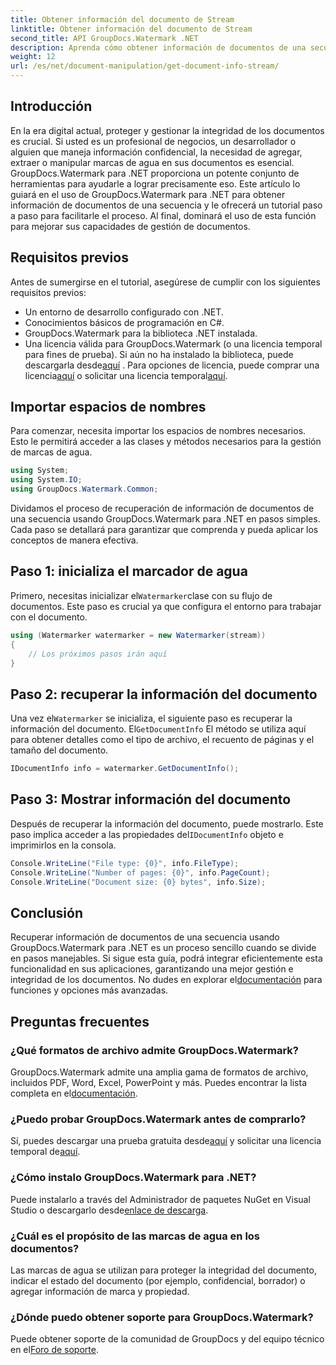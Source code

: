 ```yaml
---
title: Obtener información del documento de Stream
linktitle: Obtener información del documento de Stream
second_title: API GroupDocs.Watermark .NET
description: Aprenda cómo obtener información de documentos de una secuencia usando GroupDocs.Watermark para .NET con esta guía paso a paso. Sus capacidades de gestión de documentos sin esfuerzo.
weight: 12
url: /es/net/document-manipulation/get-document-info-stream/
---
```

## Introducción
En la era digital actual, proteger y gestionar la integridad de los documentos es crucial. Si usted es un profesional de negocios, un desarrollador o alguien que maneja información confidencial, la necesidad de agregar, extraer o manipular marcas de agua en sus documentos es esencial. GroupDocs.Watermark para .NET proporciona un potente conjunto de herramientas para ayudarle a lograr precisamente eso. Este artículo lo guiará en el uso de GroupDocs.Watermark para .NET para obtener información de documentos de una secuencia y le ofrecerá un tutorial paso a paso para facilitarle el proceso. Al final, dominará el uso de esta función para mejorar sus capacidades de gestión de documentos.
## Requisitos previos
Antes de sumergirse en el tutorial, asegúrese de cumplir con los siguientes requisitos previos:
- Un entorno de desarrollo configurado con .NET.
- Conocimientos básicos de programación en C#.
- GroupDocs.Watermark para la biblioteca .NET instalada.
- Una licencia válida para GroupDocs.Watermark (o una licencia temporal para fines de prueba).
 Si aún no ha instalado la biblioteca, puede descargarla desde[aquí](https://releases.groupdocs.com/Watermark/net/) . Para opciones de licencia, puede comprar una licencia[aquí](https://purchase.groupdocs.com/buy) o solicitar una licencia temporal[aquí](https://purchase.groupdocs.com/temporary-license/).
## Importar espacios de nombres
Para comenzar, necesita importar los espacios de nombres necesarios. Esto le permitirá acceder a las clases y métodos necesarios para la gestión de marcas de agua.
```csharp
using System;
using System.IO;
using GroupDocs.Watermark.Common;
```
Dividamos el proceso de recuperación de información de documentos de una secuencia usando GroupDocs.Watermark para .NET en pasos simples. Cada paso se detallará para garantizar que comprenda y pueda aplicar los conceptos de manera efectiva.
## Paso 1: inicializa el marcador de agua
 Primero, necesitas inicializar el`Watermarker`clase con su flujo de documentos. Este paso es crucial ya que configura el entorno para trabajar con el documento.
```csharp
using (Watermarker watermarker = new Watermarker(stream))
{
    // Los próximos pasos irán aquí
}
```
## Paso 2: recuperar la información del documento
 Una vez el`Watermarker` se inicializa, el siguiente paso es recuperar la información del documento. El`GetDocumentInfo` El método se utiliza aquí para obtener detalles como el tipo de archivo, el recuento de páginas y el tamaño del documento.
```csharp
IDocumentInfo info = watermarker.GetDocumentInfo();
```
## Paso 3: Mostrar información del documento
 Después de recuperar la información del documento, puede mostrarlo. Este paso implica acceder a las propiedades del`IDocumentInfo` objeto e imprimirlos en la consola.
```csharp
Console.WriteLine("File type: {0}", info.FileType);
Console.WriteLine("Number of pages: {0}", info.PageCount);
Console.WriteLine("Document size: {0} bytes", info.Size);
```

## Conclusión
 Recuperar información de documentos de una secuencia usando GroupDocs.Watermark para .NET es un proceso sencillo cuando se divide en pasos manejables. Si sigue esta guía, podrá integrar eficientemente esta funcionalidad en sus aplicaciones, garantizando una mejor gestión e integridad de los documentos. No dudes en explorar el[documentación](https://tutorials.groupdocs.com/Watermark/net/) para funciones y opciones más avanzadas.
## Preguntas frecuentes
### ¿Qué formatos de archivo admite GroupDocs.Watermark?
 GroupDocs.Watermark admite una amplia gama de formatos de archivo, incluidos PDF, Word, Excel, PowerPoint y más. Puedes encontrar la lista completa en el[documentación](https://tutorials.groupdocs.com/Watermark/net/).
### ¿Puedo probar GroupDocs.Watermark antes de comprarlo?
 Sí, puedes descargar una prueba gratuita desde[aquí](https://releases.groupdocs.com/) y solicitar una licencia temporal de[aquí](https://purchase.groupdocs.com/temporary-license/).
### ¿Cómo instalo GroupDocs.Watermark para .NET?
 Puede instalarlo a través del Administrador de paquetes NuGet en Visual Studio o descargarlo desde[enlace de descarga](https://releases.groupdocs.com/Watermark/net/).
### ¿Cuál es el propósito de las marcas de agua en los documentos?
Las marcas de agua se utilizan para proteger la integridad del documento, indicar el estado del documento (por ejemplo, confidencial, borrador) o agregar información de marca y propiedad.
### ¿Dónde puedo obtener soporte para GroupDocs.Watermark?
 Puede obtener soporte de la comunidad de GroupDocs y del equipo técnico en el[Foro de soporte](https://forum.groupdocs.com/c/watermark/19).